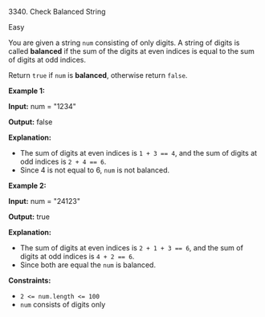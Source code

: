 3340\. Check Balanced String

Easy

You are given a string `num` consisting of only digits. A string of digits is called **balanced** if the sum of the digits at even indices is equal to the sum of digits at odd indices.

Return `true` if `num` is **balanced**, otherwise return `false`.

**Example 1:**

**Input:** num = "1234"

**Output:** false

**Explanation:**

*   The sum of digits at even indices is `1 + 3 == 4`, and the sum of digits at odd indices is `2 + 4 == 6`.
*   Since 4 is not equal to 6, `num` is not balanced.

**Example 2:**

**Input:** num = "24123"

**Output:** true

**Explanation:**

*   The sum of digits at even indices is `2 + 1 + 3 == 6`, and the sum of digits at odd indices is `4 + 2 == 6`.
*   Since both are equal the `num` is balanced.

**Constraints:**

*   `2 <= num.length <= 100`
*   `num` consists of digits only